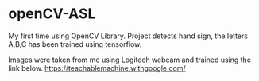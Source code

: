 # openCV-ASL

My first time using OpenCV Library. 
Project detects hand sign, the letters A,B,C has been trained using tensorflow. 

Images were taken from me using Logitech webcam and trained using the link below. 
https://teachablemachine.withgoogle.com/ 
